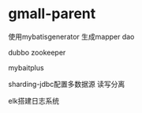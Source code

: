 # gmall-parent

使用mybatisgenerator 生成mapper  dao



dubbo zookeeper  

mybaitplus

sharding-jdbc配置多数据源 读写分离

elk搭建日志系统